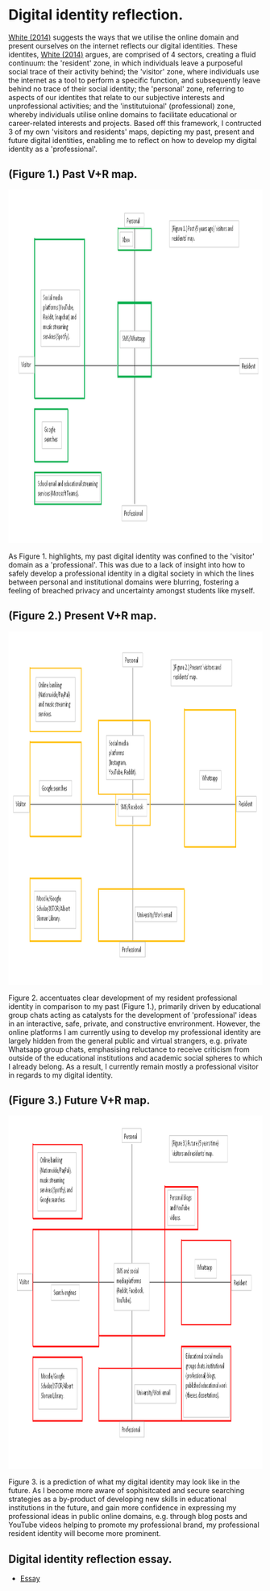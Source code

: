 # Digital identity reflection.

[White (2014)](https://www.youtube.com/watch?v=sPOG3iThmRI) suggests the ways that we utilise the online domain and present ourselves on the internet reflects our digital identities. These identites, [White (2014)](https://www.youtube.com/watch?v=sPOG3iThmRI) argues, are comprised of 4 sectors, creating a fluid continuum: the 'resident' zone, in which individuals leave a purposeful social trace of their activity behind; the 'visitor' zone, where individuals use the internet as a tool to perform a specific function, and subsequently leave behind no trace of their social identity; the 'personal' zone, referring to aspects of our identites that relate to our subjective interests and unprofessional activities; and the 'institutuional' (professional) zone, whereby individuals utilise online domains to facilitate educational or career-related interests and projects. Based off this framework, I contructed 3 of my own 'visitors and residents' maps, depicting my past, present and future digital identities, enabling me to reflect on how to develop my digital identity as a 'professional'.

## (Figure 1.) Past V+R map.

<p align="center">
<img src="assets/img/Edited%20Past%20V%2BR%20map.png" width="1100" height="700" />
</p>

As Figure 1. highlights, my past digital identity was confined to the 'visitor' domain as a 'professional'. This was due to a lack of insight into how to safely develop a professional identity in a digital society in which the lines between personal and institutional domains were blurring, fostering a feeling of breached privacy and uncertainty amongst students like myself.

## (Figure 2.) Present V+R map.

<p align="center">
<img src="assets/img/Edited%20Present%20V%2BR%20map.png" width="1100" height="700" />
</p>

Figure 2. accentuates clear development of my resident professional identity in comparison to my past (Figure 1.), primarily driven by educational group chats acting as catalysts for the development of 'professional' ideas in an interactive, safe, private, and constructive envrironment. However, the online platforms I am currently using to develop my professional identity are largely hidden from the general public and virtual strangers, e.g. private Whatsapp group chats, emphasising reluctance to receive criticism from outside of the educational institutions and academic social spheres to which I already belong. As a result, I currently remain mostly a professional visitor in regards to my digital identity.

## (Figure 3.) Future V+R map.

<p align="center">
<img src="assets/img/Edited%20Future%20V%2BR%20map.png" width="1100" height="700" />
</p>

Figure 3. is a prediction of what my digital identity may look like in the future. As I become more aware of sophisitcated and secure searching strategies as a by-product of developing new skills in educational institutions in the future, and gain more confidence in expressing my professional ideas in public online domains, e.g. through blog posts and YouTube videos helping to promote my professional brand, my professional resident identity will become more prominent.

## Digital identity reflection essay.

- [Essay](2021-12-13-DI-reflection-essay.md)
